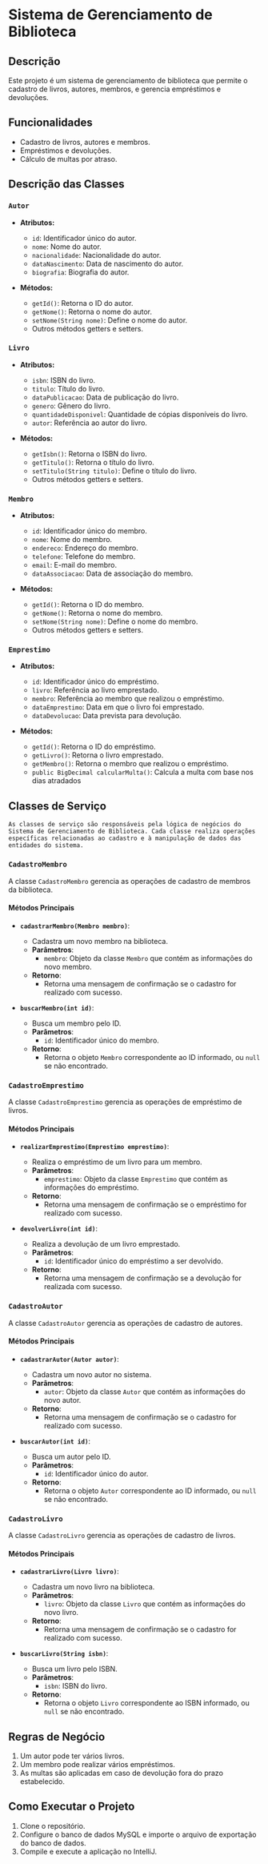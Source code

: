 # Sistema de Gerenciamento de Biblioteca

## Descrição
Este projeto é um sistema de gerenciamento de biblioteca que permite o cadastro de livros, autores, membros, e gerencia empréstimos e devoluções.

## Funcionalidades
- Cadastro de livros, autores e membros.
- Empréstimos e devoluções.
- Cálculo de multas por atraso.

## Descrição das Classes

### `Autor`
- **Atributos:**
  - `id`: Identificador único do autor.
  - `nome`: Nome do autor.
  - `nacionalidade`: Nacionalidade do autor.
  - `dataNascimento`: Data de nascimento do autor.
  - `biografia`: Biografia do autor.

- **Métodos:**
  - `getId()`: Retorna o ID do autor.
  - `getNome()`: Retorna o nome do autor.
  - `setNome(String nome)`: Define o nome do autor.
  - Outros métodos getters e setters.

### `Livro`
- **Atributos:**
  - `isbn`: ISBN do livro.
  - `titulo`: Título do livro.
  - `dataPublicacao`: Data de publicação do livro.
  - `genero`: Gênero do livro.
  - `quantidadeDisponivel`: Quantidade de cópias disponíveis do livro.
  - `autor`: Referência ao autor do livro.

- **Métodos:**
  - `getIsbn()`: Retorna o ISBN do livro.
  - `getTitulo()`: Retorna o título do livro.
  - `setTitulo(String titulo)`: Define o título do livro.
  - Outros métodos getters e setters.

### `Membro`
- **Atributos:**
  - `id`: Identificador único do membro.
  - `nome`: Nome do membro.
  - `endereco`: Endereço do membro.
  - `telefone`: Telefone do membro.
  - `email`: E-mail do membro.
  - `dataAssociacao`: Data de associação do membro.

- **Métodos:**
  - `getId()`: Retorna o ID do membro.
  - `getNome()`: Retorna o nome do membro.
  - `setNome(String nome)`: Define o nome do membro.
  - Outros métodos getters e setters.

### `Emprestimo`
- **Atributos:**
  - `id`: Identificador único do empréstimo.
  - `livro`: Referência ao livro emprestado.
  - `membro`: Referência ao membro que realizou o empréstimo.
  - `dataEmprestimo`: Data em que o livro foi emprestado.
  - `dataDevolucao`: Data prevista para devolução.

- **Métodos:**
  - `getId()`: Retorna o ID do empréstimo.
  - `getLivro()`: Retorna o livro emprestado.
  - `getMembro()`: Retorna o membro que realizou o empréstimo.
  - `public BigDecimal calcularMulta()`: Calcula a multa com base nos dias atradados

## Classes de Serviço
    As classes de serviço são responsáveis pela lógica de negócios do Sistema de Gerenciamento de Biblioteca. Cada classe realiza operações específicas relacionadas ao cadastro e à manipulação de dados das entidades do sistema.

### `CadastroMembro`
A classe `CadastroMembro` gerencia as operações de cadastro de membros da biblioteca.

#### Métodos Principais
- **`cadastrarMembro(Membro membro)`**: 
  - Cadastra um novo membro na biblioteca.
  - **Parâmetros**: 
    - `membro`: Objeto da classe `Membro` que contém as informações do novo membro.
  - **Retorno**: 
    - Retorna uma mensagem de confirmação se o cadastro for realizado com sucesso.

- **`buscarMembro(int id)`**: 
  - Busca um membro pelo ID.
  - **Parâmetros**: 
    - `id`: Identificador único do membro.
  - **Retorno**: 
    - Retorna o objeto `Membro` correspondente ao ID informado, ou `null` se não encontrado.

### `CadastroEmprestimo`
A classe `CadastroEmprestimo` gerencia as operações de empréstimo de livros.

#### Métodos Principais
- **`realizarEmprestimo(Emprestimo emprestimo)`**: 
  - Realiza o empréstimo de um livro para um membro.
  - **Parâmetros**: 
    - `emprestimo`: Objeto da classe `Emprestimo` que contém as informações do empréstimo.
  - **Retorno**: 
    - Retorna uma mensagem de confirmação se o empréstimo for realizado com sucesso.

- **`devolverLivro(int id)`**: 
  - Realiza a devolução de um livro emprestado.
  - **Parâmetros**: 
    - `id`: Identificador único do empréstimo a ser devolvido.
  - **Retorno**: 
    - Retorna uma mensagem de confirmação se a devolução for realizada com sucesso.

### `CadastroAutor`
A classe `CadastroAutor` gerencia as operações de cadastro de autores.

#### Métodos Principais
- **`cadastrarAutor(Autor autor)`**: 
  - Cadastra um novo autor no sistema.
  - **Parâmetros**: 
    - `autor`: Objeto da classe `Autor` que contém as informações do novo autor.
  - **Retorno**: 
    - Retorna uma mensagem de confirmação se o cadastro for realizado com sucesso.

- **`buscarAutor(int id)`**: 
  - Busca um autor pelo ID.
  - **Parâmetros**: 
    - `id`: Identificador único do autor.
  - **Retorno**: 
    - Retorna o objeto `Autor` correspondente ao ID informado, ou `null` se não encontrado.

### `CadastroLivro`
A classe `CadastroLivro` gerencia as operações de cadastro de livros.

#### Métodos Principais
- **`cadastrarLivro(Livro livro)`**: 
  - Cadastra um novo livro na biblioteca.
  - **Parâmetros**: 
    - `livro`: Objeto da classe `Livro` que contém as informações do novo livro.
  - **Retorno**: 
    - Retorna uma mensagem de confirmação se o cadastro for realizado com sucesso.

- **`buscarLivro(String isbn)`**: 
  - Busca um livro pelo ISBN.
  - **Parâmetros**: 
    - `isbn`: ISBN do livro.
  - **Retorno**: 
    - Retorna o objeto `Livro` correspondente ao ISBN informado, ou `null` se não encontrado.

## Regras de Negócio
1. Um autor pode ter vários livros.
2. Um membro pode realizar vários empréstimos.
3. As multas são aplicadas em caso de devolução fora do prazo estabelecido.

## Como Executar o Projeto
1. Clone o repositório.
2. Configure o banco de dados MySQL e importe o arquivo de exportação do banco de dados.
3. Compile e execute a aplicação no IntelliJ.
